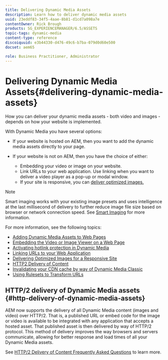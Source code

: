 ```yaml
---
title: Delivering Dynamic Media Assets
description: Learn how to deliver dynamic media assets
uuid: 23eddf83-34f5-4aae-8b81-d1cd7a098a7e
contentOwner: Rick Brough
products: SG_EXPERIENCEMANAGER/6.5/ASSETS
topic-tags: dynamic-media
content-type: reference
discoiquuid: e3b44330-d476-49c6-b7ba-079d0d60e500
docset: aem65

role: Business Practitioner, Administrator
---
```


# Delivering Dynamic Media Assets{#delivering-dynamic-media-assets}

How you can deliver your dynamic media assets - both video and images - depends on how your website is implemented.

With Dynamic Media you have several options:

* If your website is hosted on AEM, then you want to add the dynamic media assets directly to your page.
* If your website is not on AEM, then you have the choice of either:

  * Embedding your video or image on your website.
  * Link URLs to your web application. Use linking when you want to deliver a video player as a pop-up or modal window.
  * If your site is responsive, you can [deliver optimized images.](/help/assets/responsive-site.md)

>[!NOTE]
>
>Smart imaging works with your existing image presets and uses intelligence at the last millisecond of delivery to further reduce image file size based on browser or network connection speed. See [Smart Imaging](/help/assets/imaging-faq.md) for more information.

For more information, see the following topics:

* [Adding Dynamic Media Assets to Web Pages](/help/assets/adding-dynamic-media-assets-to-pages.md)
* [Embedding the Video or Image Viewer on a Web Page](/help/assets/embed-code.md)
* [Activating hotlink protection in Dynamic Media](hotlink-protection.md)
* [Linking URLs to your Web Application](/help/assets/linking-urls-to-yourwebapplication.md)
* [Delivering Optimized Images for a Responsive Site](/help/assets/responsive-site.md)
* [HTTP2 Delivery of Content](/help/assets/http2.md)
* [Invalidating your CDN cache by way of Dynamic Media Classic](/help/assets/invalidate-cdn-cache-dm-classic.md)
* [Using Rulesets to Transform URLs](/help/assets/using-rulesets-to-transform-urls.md)


## HTTP/2 delivery of Dynamic Media assets {#http-delivery-of-dynamic-media-assets}

AEM now supports the delivery of all Dynamic Media content (images and video) over HTTP/2. That is, a published URL or embed code for the image or video is available to be integrated with any application that accepts a hosted asset. That published asset is then delivered by way of HTTP/2 protocol. This method of delivery improves the way browsers and servers communicate, allowing for better response and load times of all your Dynamic Media assets.

See [HTTP/2 Delivery of Content Frequently Asked Questions](/help/sites-administering/scene7-http2faq.md) to learn more.
